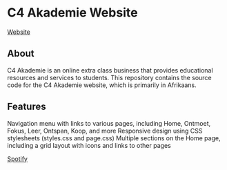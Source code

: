 # C4 Akademie Website

[Website](prin6-selma.github.io/C4)

## About

C4 Akademie is an online extra class business that provides educational resources and services to students. This repository contains the source code for the C4 Akademie website, which is primarily in Afrikaans.

## Features

Navigation menu with links to various pages, including Home, Ontmoet, Fokus, Leer, Ontspan, Koop, and more
Responsive design using CSS stylesheets (styles.css and page.css)
Multiple sections on the Home page, including a grid layout with icons and links to other pages


[Spotify](https://open.spotify.com/playlist/6VYlbcrKyB3HVaimi987iz?si=751c7e3fa166496e&pt=e2a591a5d548864c2ef498e5797d1d2d)
